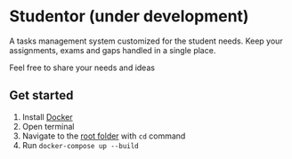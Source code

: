 # Studentor (under development)

A tasks management system customized for the student needs. Keep your assignments, exams and gaps handled in a single place.

Feel free to share your needs and ideas

## Get started

1) Install [Docker](https://www.docker.com/get-started)
2) Open terminal
2) Navigate to the [root folder](https://github.com/dormeiri/Studentor/tree/master) with `cd` command
3) Run `docker-compose up --build`

